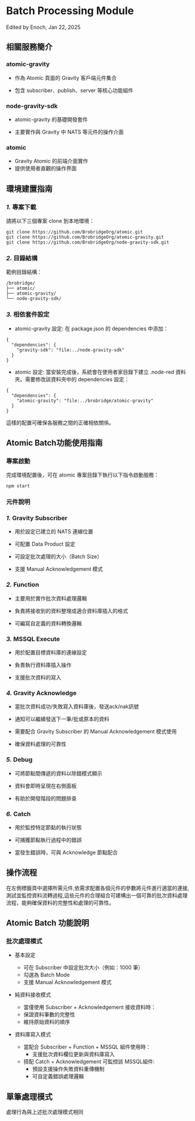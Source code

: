 # Batch Processing Module

Edited by Enoch, Jan 22, 2025

## 相關服務簡介

### atomic-gravity

- 作為 Atomic 頁面的 Gravity 客戶端元件集合

- 包含 subscriber、publish、server 等核心功能組件

### node-gravity-sdk

- atomic-gravity 的基礎開發套件

- 主要實作與 Gravity 中 NATS 等元件的操作介面

### atomic

- Gravity Atomic 的前端介面實作
- 提供使用者直觀的操作界面

## 環境建置指南
### *1.* 專案下載
請將以下三個專案 clone 到本地環境：

```
git clone https://github.com/BrobridgeOrg/atomic.git
git clone https://github.com/BrobridgeOrg/atomic-gravity.git
git clone https://github.com/BrobridgeOrg/node-gravity-sdk.git
```

### *2.* 目錄結構
範例目錄結構：
```
/brobridge/
├── atomic/
├── atomic-gravity/
└── node-gravity-sdk/
```

### *3.* 相依套件設定

- atomic-gravity 設定:
在 package.json 的 dependencies 中添加：


```
{
  "dependencies": {
    "gravity-sdk": "file:../node-gravity-sdk"
  }
}
```

- atomic 設定:
當安裝完成後，系統會在使用者家目錄下建立 .node-red 資料夾。需要修改該資料夾中的 dependencies 設定：

```
{
  "dependencies": {
    "atomic-gravity": "file:../brobridge/atomic-gravity"
  }
}
```

這樣的配置可確保各服務之間的正確相依關係。

## Atomic Batch功能使用指南

### 專案啟動

  完成環境配置後，可在 atomic 專案目錄下執行以下指令啟動服務：

```
npm start
```

### 元件說明
### *1.* Gravity Subscriber

- 用於設定已建立的 NATS 連線位置

- 可配置 Data Product 設定

- 可設定批次處理的大小（Batch Size）

- 支援 Manual Acknowledgement 模式

### *2.* Function
- 主要用於實作批次資料處理邏輯

- 負責將接收到的資料整理成適合資料庫插入的格式

- 可編寫自定義的資料轉換邏輯

### *3.* MSSQL Execute

- 用於配置目標資料庫的連線設定

- 負責執行資料庫插入操作

- 支援批次資料的寫入

### *4.* Gravity Acknowledge

- 當批次資料成功/失敗寫入資料庫後，發送ack/nak訊號

- 通知可以繼續發送下一筆/批或原本的資料

- 需要配合 Gravity Subscriber 的 Manual Acknowledgement 模式使用

- 確保資料處理的可靠性

### *5.* Debug

- 可將節點間傳遞的資料以除錯模式顯示

- 資料會即時呈現在右側面板

- 有助於開發階段的問題排查

### *6.* Catch

- 用於監控特定節點的執行狀態

- 可捕獲節點執行過程中的錯誤

- 當發生錯誤時，可與 Acknowledge 節點配合

## 操作流程

在左側標籤頁中選擇所需元件,依需求配置各個元件的參數將元件進行適當的連接,測試並監控資料流轉過程,這些元件的合理組合可建構出一個可靠的批次資料處理流程，能夠確保資料的完整性和處理的可靠性。

## Atomic Batch 功能說明

### 批次處理模式
- 基本設定
  - 可在 Subscriber 中設定批次大小（例如：1000 筆）
  - 勾選為 Batch Mode
  - 支援 Manual Acknowledgement 模式

- 純資料接收模式
  - 當僅使用 Subscriber + Acknowledgement 接收資料時：
  - 保證資料筆數的完整性
  - 維持原始資料的順序

- 資料庫寫入模式
  - 當配合 Subscriber + Function + MSSQL 組件使用時：
    - 支援批次資料欄位更新與資料庫寫入
  - 搭配 Catch + Acknowledgement 可監控該 MSSQL組件:
    - 預設支援操作失敗資料重傳機制
    - 可自定義錯誤處理邏輯

## 單筆處理模式

處理行為與上述批次處理模式相同
